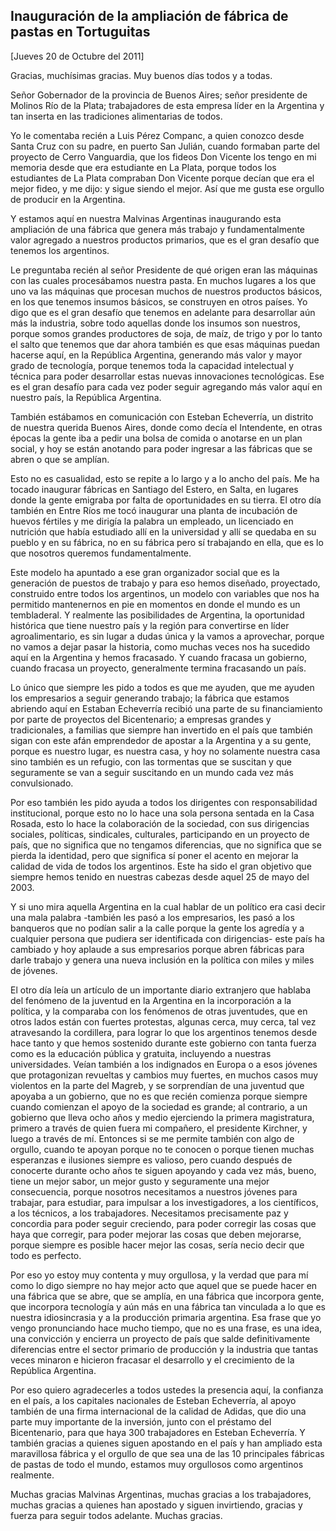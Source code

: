 Inauguración de la ampliación de fábrica de pastas en Tortuguitas
-----------------------------------------------------------------

[Jueves 20 de Octubre del 2011]

Gracias, muchísimas gracias. Muy buenos días todos y a todas.

Señor Gobernador de la provincia de Buenos Aires; señor presidente de
Molinos Río de la Plata; trabajadores de esta empresa líder en la
Argentina y tan inserta en las tradiciones alimentarias de todos.

Yo le comentaba recién a Luis Pérez Companc, a quien conozco desde Santa
Cruz con su padre, en puerto San Julián, cuando formaban parte del
proyecto de Cerro Vanguardia, que los fideos Don Vicente los tengo en mi
memoria desde que era estudiante en La Plata, porque todos los
estudiantes de La Plata compraban Don Vicente porque decían que era el
mejor fideo, y me dijo: y sigue siendo el mejor. Así que me gusta ese
orgullo de producir en la Argentina.

Y estamos aquí en nuestra Malvinas Argentinas inaugurando esta
ampliación de una fábrica que genera más trabajo y fundamentalmente
valor agregado a nuestros productos primarios, que es el gran desafío
que tenemos los argentinos.

Le preguntaba recién al señor Presidente de qué origen eran las máquinas
con las cuales procesábamos nuestra pasta. En muchos lugares a los que
uno va las máquinas que procesan muchos de nuestros productos básicos,
en los que tenemos insumos básicos, se construyen en otros países. Yo
digo que es el gran desafío que tenemos en adelante para desarrollar aún
más la industria, sobre todo aquellas donde los insumos son nuestros,
porque somos grandes productores de soja, de maíz, de trigo y por lo
tanto el salto que tenemos que dar ahora también es que esas máquinas
puedan hacerse aquí, en la República Argentina, generando más valor y
mayor grado de tecnología, porque tenemos toda la capacidad intelectual
y técnica para poder desarrollar estas nuevas innovaciones tecnológicas.
Ese es el gran desafío para cada vez poder seguir agregando más valor
aquí en nuestro país, la República Argentina.

También estábamos en comunicación con Esteban Echeverría, un distrito de
nuestra querida Buenos Aires, donde como decía el Intendente, en otras
épocas la gente iba a pedir una bolsa de comida o anotarse en un plan
social, y hoy se están anotando para poder ingresar a las fábricas que
se abren o que se amplían.

Esto no es casualidad, esto se repite a lo largo y a lo ancho del país.
Me ha tocado inaugurar fábricas en Santiago del Estero, en Salta, en
lugares donde la gente emigraba por falta de oportunidades en su tierra.
El otro día también en Entre Ríos me tocó inaugurar una planta de
incubación de huevos fértiles y me dirigía la palabra un empleado, un
licenciado en nutrición que había estudiado allí en la universidad y
allí se quedaba en su pueblo y en su fábrica, no en su fábrica pero sí
trabajando en ella, que es lo que nosotros queremos fundamentalmente.

Este modelo ha apuntado a ese gran organizador social que es la
generación de puestos de trabajo y para eso hemos diseñado, proyectado,
construido entre todos los argentinos, un modelo con variables que nos
ha permitido mantenernos en pie en momentos en donde el mundo es un
tembladeral. Y realmente las posibilidades de Argentina, la oportunidad
histórica que tiene nuestro país y la región para convertirse en líder
agroalimentario, es sin lugar a dudas única y la vamos a aprovechar,
porque no vamos a dejar pasar la historia, como muchas veces nos ha
sucedido aquí en la Argentina y hemos fracasado. Y cuando fracasa un
gobierno, cuando fracasa un proyecto, generalmente termina fracasando un
país.

Lo único que siempre les pido a todos es que me ayuden, que me ayuden
los empresarios a seguir generando trabajo; la fábrica que estamos
abriendo aquí en Estaban Echeverría recibió una parte de su
financiamiento por parte de proyectos del Bicentenario; a empresas
grandes y tradicionales, a familias que siempre han invertido en el país
que también sigan con este afán emprendedor de apostar a la Argentina y
a su gente, porque es nuestro lugar, es nuestra casa, y hoy no solamente
nuestra casa sino también es un refugio, con las tormentas que se
suscitan y que seguramente se van a seguir suscitando en un mundo cada
vez más convulsionado.

Por eso también les pido ayuda a todos los dirigentes con
responsabilidad institucional, porque esto no lo hace una sola persona
sentada en la Casa Rosada, esto lo hace la colaboración de la sociedad,
con sus dirigencias sociales, políticas, sindicales, culturales,
participando en un proyecto de país, que no significa que no tengamos
diferencias, que no significa que se pierda la identidad, pero que
significa sí poner el acento en mejorar la calidad de vida de todos los
argentinos. Este ha sido el gran objetivo que siempre hemos tenido en
nuestras cabezas desde aquel 25 de mayo del 2003.

Y si uno mira aquella Argentina en la cual hablar de un político era
casi decir una mala palabra -también les pasó a los empresarios, les
pasó a los banqueros que no podían salir a la calle porque la gente los
agredía y a cualquier persona que pudiera ser identificada con
dirigencias- este país ha cambiado y hoy aplaude a sus empresarios
porque abren fábricas para darle trabajo y genera una nueva inclusión en
la política con miles y miles de jóvenes.

El otro día leía un artículo de un importante diario extranjero que
hablaba del fenómeno de la juventud en la Argentina en la incorporación
a la política, y la comparaba con los fenómenos de otras juventudes, que
en otros lados están con fuertes protestas, algunas cerca, muy cerca,
tal vez atravesando la cordillera, para lograr lo que los argentinos
tenemos desde hace tanto y que hemos sostenido durante este gobierno con
tanta fuerza como es la educación pública y gratuita, incluyendo a
nuestras universidades. Veían también a los indignados en Europa o a
esos jóvenes que protagonizan revueltas y cambios muy fuertes, en muchos
casos muy violentos en la parte del Magreb, y se sorprendían de una
juventud que apoyaba a un gobierno, que no es que recién comienza porque
siempre cuando comienzan el apoyo de la sociedad es grande; al
contrario, a un gobierno que lleva ocho años y medio ejerciendo la
primera magistratura, primero a través de quien fuera mi compañero, el
presidente Kirchner, y luego a través de mí. Entonces si se me permite
también con algo de orgullo, cuando te apoyan porque no te conocen o
porque tienen muchas esperanzas e ilusiones siempre es valioso, pero
cuando después de conocerte durante ocho años te siguen apoyando y cada
vez más, bueno, tiene un mejor sabor, un mejor gusto y seguramente una
mejor consecuencia, porque nosotros necesitamos a nuestros jóvenes para
trabajar, para estudiar, para impulsar a los investigadores, a los
científicos, a los técnicos, a los trabajadores. Necesitamos
precisamente paz y concordia para poder seguir creciendo, para poder
corregir las cosas que haya que corregir, para poder mejorar las cosas
que deben mejorarse, porque siempre es posible hacer mejor las cosas,
sería necio decir que todo es perfecto.

Por eso yo estoy muy contenta y muy orgullosa, y la verdad que para mí
como lo digo siempre no hay mejor acto que aquel que se puede hacer en
una fábrica que se abre, que se amplía, en una fábrica que incorpora
gente, que incorpora tecnología y aún más en una fábrica tan vinculada a
lo que es nuestra idiosincrasia y a la producción primaria argentina.
Esa frase que yo vengo pronunciando hace mucho tiempo, que no es una
frase, es una idea, una convicción y encierra un proyecto de país que
salde definitivamente diferencias entre el sector primario de producción
y la industria que tantas veces minaron e hicieron fracasar el
desarrollo y el crecimiento de la República Argentina.

Por eso quiero agradecerles a todos ustedes la presencia aquí, la
confianza en el país, a los capitales nacionales de Esteban Echeverría,
al apoyo también de una firma internacional de la calidad de Adidas, que
dio una parte muy importante de la inversión, junto con el préstamo del
Bicentenario, para que haya 300 trabajadores en Esteban Echeverría. Y
también gracias a quienes siguen apostando en el país y han ampliado
esta maravillosa fábrica y el orgullo de que sea una de las 10
principales fábricas de pastas de todo el mundo, estamos muy orgullosos
como argentinos realmente.

Muchas gracias Malvinas Argentinas, muchas gracias a los trabajadores,
muchas gracias a quienes han apostado y siguen invirtiendo, gracias y
fuerza para seguir todos adelante. Muchas gracias.
